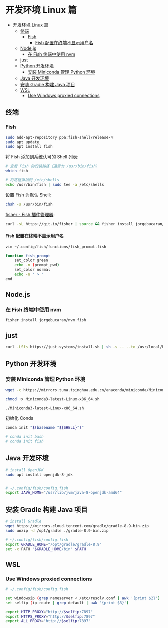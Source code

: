# 开发环境 Linux 篇

- [开发环境 Linux 篇](#开发环境-linux-篇)
  - [终端](#终端)
    - [Fish](#fish)
      - [Fish 配置在终端不显示用户名](#fish-配置在终端不显示用户名)
  - [Node.js](#nodejs)
    - [在 Fish 终端中使用 nvm](#在-fish-终端中使用-nvm)
  - [just](#just)
  - [Python 开发环境](#python-开发环境)
    - [安装 Miniconda 管理 Python 环境](#安装-miniconda-管理-python-环境)
  - [Java 开发环境](#java-开发环境)
  - [安装 Gradle 构建 Java 项目](#安装-gradle-构建-java-项目)
  - [WSL](#wsl)
    - [Use Windows proxied connections](#use-windows-proxied-connections)

## 终端

### Fish

```sh
sudo add-apt-repository ppa:fish-shell/release-4
sudo apt update
sudo apt install fish
```

将 Fish 添加到系统认可的 Shell 列表:

```sh
# 查看 Fish 的安装路径（通常为 /usr/bin/fish）
which fish

# 将路径添加到 /etc/shells
echo /usr/bin/fish | sudo tee -a /etc/shells
```

设置 Fish 为默认 Shell:

```sh
chsh -s /usr/bin/fish
```

[fisher - Fish 插件管理器](https://github.com/jorgebucaran/fisher):

```sh
curl -sL https://git.io/fisher | source && fisher install jorgebucaran/fisher
```

#### Fish 配置在终端不显示用户名

```sh
vim ~/.config/fish/functions/fish_prompt.fish

function fish_prompt
    set_color green
    echo -n (prompt_pwd)
    set_color normal
    echo -n ' > '
end
```

## Node.js

### 在 Fish 终端中使用 nvm

```sh
fisher install jorgebucaran/nvm.fish
```



## just

```sh
curl -LSfs https://just.systems/install.sh | sh -s -- --to /usr/local/bin
```

## Python 开发环境

### 安装 Miniconda 管理 Python 环境

```sh
wget -c https://mirrors.tuna.tsinghua.edu.cn/anaconda/miniconda/Miniconda3-latest-Linux-x86_64.sh

chmod +x Miniconda3-latest-Linux-x86_64.sh

./Miniconda3-latest-Linux-x86_64.sh
```

初始化 Conda

```sh
conda init "$(basename "${SHELL}")"

# conda init bash
# conda init fish
```




## Java 开发环境

```sh
# install OpenJDK
sudo apt install openjdk-8-jdk


# ~/.config/fish/config.fish
export JAVA_HOME="/usr/lib/jvm/java-8-openjdk-amd64"
```

## 安装 Gradle 构建 Java 项目

```sh
# install Gradle
wget https://mirrors.cloud.tencent.com/gradle/gradle-8.9-bin.zip
sudo unzip -d /opt/gradle ./gradle-8.9-bin.zip

# ~/.config/fish/config.fish
export GRADLE_HOME="/opt/gradle/gradle-8.9"
set -x PATH "$GRADLE_HOME/bin" $PATH
```





## WSL

### Use Windows proxied connections

```sh
# ~/.config/fish/config.fish

set windowsip (grep nameserver < /etc/resolv.conf | awk '{print $2}')
set selfip (ip route | grep default | awk '{print $3}')

export HTTP_PROXY="http://$selfip:7897"
export HTTPS_PROXY="http://$selfip:7897"
export ALL_PROXY="http://$selfip:7897"
```
